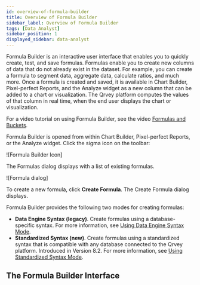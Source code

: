 ```yaml
---
id: overview-of-formula-builder
title: Overview of Formula Builder
sidebar_label: Overview of Formula Builder
tags: [Data Analyst]
sidebar_position: 1
displayed_sidebar: data-analyst
---
```


Formula Builder is an interactive user interface that enables you to quickly create, test, and save formulas. Formulas enable you to create new columns of data that do not already exist in the dataset. For example, you can create a formula to segment data, aggregate data, calculate ratios, and much more. Once a formula is created and saved, it is available in Chart Builder, Pixel-perfect Reports, and the Analyze widget as a new column that can be added to a chart or visualization. The Qrvey platform computes the values of that column in real time, when the end user displays the chart or visualization. 

For a video tutorial on using Formula Builder, see the video [Formulas and Buckets](../../../../../video-training/legacy/formulas-buckets.md). 

Formula Builder is opened from within Chart Builder, Pixel-perfect Reports, or the Analyze widget. Click the sigma icon on the toolbar:

![Formula Builder Icon]

The Formulas dialog displays with a list of existing formulas. 

![Formula dialog]

To create a new formula, click **Create Formula**. The Create Formula dialog displays. 

Formula Builder provides the following two modes for creating formulas:
* **Data Engine Syntax (legacy)**. Create formulas using a database-specific syntax. For more information, see [Using Data Engine Syntax Mode](./using-data-engine-syntax.md). 
* **Standardized Syntax (new)**. Create formulas using a standardized syntax that is compatible with any database connected to the Qrvey platform. Introduced in Version 8.2. For more information, see [Using Standardized Syntax Mode](./using-standardized-syntax.md). 

## The Formula Builder Interface
